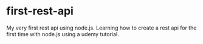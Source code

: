 # first-rest-api
My very first rest api using node.js.
Learning how to create a rest api for the first time with node.js using a udemy tutorial.
